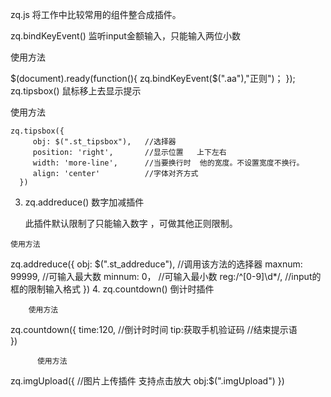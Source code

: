 zq.js
将工作中比较常用的组件整合成插件。

zq.bindKeyEvent() 监听input金额输入，只能输入两位小数

使用方法

  $(document).ready(function(){
       zq.bindKeyEvent($(".aa"),"正则")；
    });
zq.tipsbox() 鼠标移上去显示提示

使用方法

    zq.tipsbox({
         obj: $(".st_tipsbox"),   //选择器
         position: 'right',       //显示位置   上下左右
         width: 'more-line',      //当要换行时  他的宽度。不设置宽度不换行。
         align: 'center'          //字体对齐方式
      })
  3. zq.addreduce()      数字加减插件

     此插件默认限制了只能输入数字 ，可做其他正则限制。       
          
    使用方法
zq.addreduce({
    obj: $(".st_addreduce"),    //调用该方法的选择器
    maxnum: 99999,              //可输入最大数
    minnum: 0，                 //可输入最小数
    reg:/^[0-9]\d*/,            //input的框的限制输入格式
})
  4.  zq.countdown()     倒计时插件
   
        使用方法
zq.countdown({
   time:120,                   //倒计时时间
   tip:获取手机验证码           //结束提示语     
})


          使用方法
 zq.imgUpload({                //图片上传插件   支持点击放大
	obj:$(".imgUpload")
})
